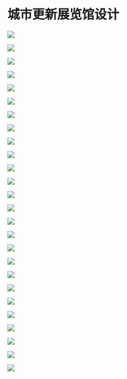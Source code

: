 # 城市更新展览馆设计

![](5-1.png)

![](5-2.png)

![](5-3.png)

![](5-4.png)

![](5-5.png)

![](5-6.png)

![](5-7.png)

![](5-8.png)

![](5-9.png)

![](5-10.png)

![](5-11.png)

![](5-12.png)

![](5-13.png)

![](5-14.png)

![](5-15.png)

![](5-16.png)

![](5-17.png)

![](5-18.png)

![](5-19.png)

![](5-20.png)

![](5-21.png)

![](5-22.png)

![](5-23.png)

![](5-24.png)

![](5-25.png)

![](5-26.png)
